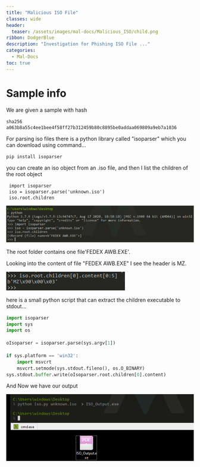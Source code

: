 ```yaml
---
title: "Malicious ISO File"
classes: wide
header:
  teaser: /assets/images/mal-docs/Malicious_ISO/child.png
ribbon: DodgerBlue
description: "Investigation for Phishing ISO File ..."
categories:
  - Mal-Docs
toc: true
---
```


# Sample info

We are given a sample with hash

    sha256  a063b8a55c4ee1bee4f58ff27b312459b80c8895be0addaa069809a9eb7a1036

For parsing iso files there is a python library called "isoparser" which you can download using command...

    pip install isoparser

you can create an iso object from an .iso file, and then I list the children of the root object

     import isoparser
     iso = isoparser.parse('unknown.iso')
     iso.root.children

![error loading](/assets/images/mal-docs/Malicious_ISO/child.png)

The root folder contains one file'FEDEX AWB.EXE'.

Looking into the content of file "FEDEX AWB.EXE" I see the header is MZ.

![error loading](/assets/images/mal-docs/Malicious_ISO/content.png)

here is a small python script that can extract the children executable to stdout...

```py
import isoparser
import sys
import os
 
oIsoparser = isoparser.parse(sys.argv[1])
 
if sys.platform == 'win32':
    import msvcrt
    msvcrt.setmode(sys.stdout.fileno(), os.O_BINARY)
sys.stdout.buffer.write(oIsoparser.root.children[0].content)
```
And Now we have our output

![error loading](/assets/images/mal-docs/Malicious_ISO/output.png)